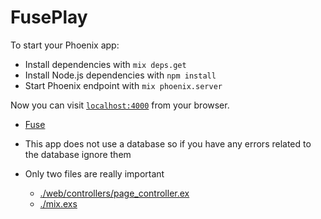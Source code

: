 # FusePlay

To start your Phoenix app:

* Install dependencies with `mix deps.get`
* Install Node.js dependencies with `npm install`
* Start Phoenix endpoint with `mix phoenix.server`

Now you can visit [`localhost:4000`](http://localhost:4000) from your browser.

* [Fuse](https://github.com/jlouis/fuse)

* This app does not use a database so if you have any errors related to the database ignore them

* Only two files are really important
  * [./web/controllers/page_controller.ex](https://github.com/Alequin/fuse-circuit-breaker-in-phoenix/blob/master/web/controllers/page_controller.ex)
  * [./mix.exs](https://github.com/Alequin/fuse-circuit-breaker-in-phoenix/blob/master/mix.exs)
